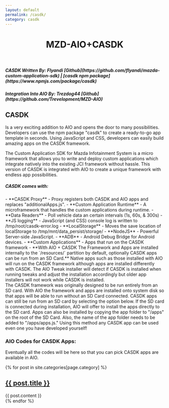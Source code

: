 ```yaml
---
layout: default
permalink: /casdk/
category: casdk
---
```


<header id="header" style="" class="w3-center w3-header">
  <h1 id="mzd-title" class="mazda"> MZD-AIO+CASDK</h1>
</header>
<h5>CASDK Written By: Flyandi  <span class="icon icon-github"></span> [Github](https://github.com/flyandi/mazda-custom-application-sdk) | [casdk npm package](https://www.npmjs.com/package/casdk)</h5>

<h5>Integration Into AIO By: Trezdog44 <span class="icon icon-github"></span> [Github](https://github.com/Trevelopment/MZD-AIO)</h5>
<div class="w3-container">
<div class="w3-center">
<h2>CASDK</h2>Is a very exciting addition to AIO and opens the door to many possibilities. Developers can use the npm package "casdk" to create a ready-to-go app template in seconds. Using JavaScript and CSS, developers can easily build amazing apps on
the CASDK framework.
</div>

<div class="blog-text w3-container">
<p>The Custom Application SDK for Mazda Infotainment System is a micro framework that allows you to write and deploy custom applications which integrate natively into the existing JCI framework without hassle. This version of CASDK is integrated with AIO
to create a unique framework with endless app possibilities.</p>


<div class="w3-container">
<h5>CASDK comes with:</h5>
- **CASDK Proxy** - Proxy registers both CASDK and AIO apps and replaces "additionalApps.js".
- **Custom Application Runtime** - A microframework that handles the custom applications during runtime. 
- **Data Readers** - Poll vehicle data an certain intervals (1s, 60s, & 300s) 
- **JS logging** - JavaScript (and CSS) console log is written to /tmp/root/casdk-error.log 
- **LocalStorage** - Moves the save location of localStorage to /tmp/mnt/data_persist/storage/ 
- **NodeJS** - Powerful Server-side JavaScript.
- **ADB** - Android Debug Bridge for Android devices.
- **Custom Applications** - Apps that run on the CASDK framework
- **With AIO + CASDK The Framework and Apps are installed internally to the `/resources/` partition by default, optionally CASDK apps can be run from an SD Card.**
 Native apps such as those installed with AIO will run on the CASDK framework although apps are installed differently with CASDK. The AIO Tweak installer will detect if CASDK is installed when running tweaks and adjust the installation accordingly but
older app installers will not work while CASDK is installed.

<div class="w3-panel">The CASDK framework was originally designed to be run entirely from an SD card. With AIO the framework and apps are installed onto system disk so that apps will be able to run without an SD Card connected. CASDK apps can still be run from an SD card by
  selecting the option below. If the SD card is connected during installation, AIO will offer to install the apps directly to the SD card. Apps can also be installed by copying the app folder to "/apps" on the root of the SD Card. Also, the name of the
  app folder needs to be added to "/apps/apps.js." Using this method any CASDK app can be used even one you have developed yourself!

### AIO Codes for CASDK Apps:

<p>Eventually all the codes will be here so that you can pick CASDK apps are available in AIO.</p>
  
{% for post in site.categories[page.category]  %}
<article><h1><a href="{{ post.url }}">{{ post.title }}</a></h1>
  <div class="post-content">{{ post.content }}</div></article>
{% endfor %}
